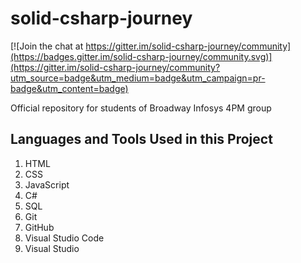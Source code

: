 # solid-csharp-journey   

[![Join the chat at https://gitter.im/solid-csharp-journey/community](https://badges.gitter.im/solid-csharp-journey/community.svg)](https://gitter.im/solid-csharp-journey/community?utm_source=badge&utm_medium=badge&utm_campaign=pr-badge&utm_content=badge)

Official repository for students of Broadway Infosys 4PM group  

## Languages and Tools Used in this Project
1. HTML
2. CSS
3. JavaScript
4. C#
5. SQL 
6. Git
7. GitHub
8. Visual Studio Code
9. Visual Studio
